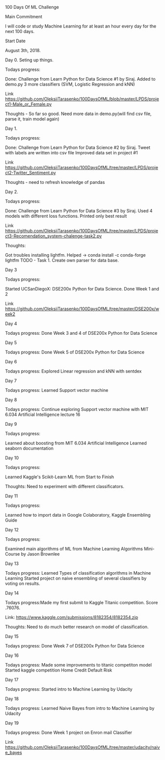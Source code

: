 100 Days Of ML Challenge

Main Commitment

I will code or study Machine Learning for at least an hour every day for the next 100 days.

Start Date

August 3th, 2018.

Day 0. Seting up things.

Todays progress:

Done:
Challenge from Learn Python for Data Science #1 by Siraj.
Added to demo.py 3 more classifiers (SVM, Logistic Regression and kNN)

Link https://github.com/OleksiiTarasenko/100DaysOfML/blob/master/LPDS/project1-Male_or_Female.py  
                   
Thoughts -  So far so good. Need more data in demo.py(will find csv file, parse it, train model again)  

Day 1. 

Todays progress:

Done:
Challenge from Learn Python for Data Science #2 by Siraj.
Tweet with labels are written into csv file
Improved data set in project #1

Link https://github.com/OleksiiTarasenko/100DaysOfML/tree/master/LPDS/project2-Twitter_Sentiment.py

Thoughts - need to refresh knowledge of pandas

Day 2.

Todays progress:

Done: 
Challenge from Learn Python for Data Science #3 by Siraj.
Used 4  models with different loss functions. Printed only best result

Link https://github.com/OleksiiTarasenko/100DaysOfML/tree/master/LPDS/project3-Recomendation_system-chalenge-task2.py

Thoughts:

 Got troubles installing lightfm. Helped -> conda install -c conda-forge lightfm
 TODO - Task 1. Create own parser for data base.

 Day 3

 Todays progress:

 Started UCSanDiegoX: DSE200x Python for Data Science. Done Week 1 and 2

 Link 
https://github.com/OleksiiTarasenko/100DaysOfML/tree/master/DSE200x/week2

 Day 4

 Todays progress:
 Done Week 3 and 4 of DSE200x Python for Data Science


 Day 5

 Todays progress:
 Done Week 5 of DSE200x Python for Data Science

 Day 6

 Todays progress:
 Explored Linear regression and kNN with sentdex

 Day 7

 Todays progress:
 Learned Support vector machine

 Day 8

 Todays progress:
 Continue exploring Support vector machine with MIT 6.034 Artificial Intelligence lecture 16

 Day 9

 Todays progress:

 Learned about boosting from MIT 6.034 Artificial Intelligence
 Learned seaborn documentation

 Day 10

 Todays progress:

 Learned Kaggle's Scikit-Learn ML from Start to Finish

Thoughts: Need to experiment with different classificators.

Day 11

Todays progress:

Learned  how to import data in Google Colaboratory, Kaggle Ensembling Guide


Day 12

Todays progress:

Examined main algorithms of ML from Machine Learning Algorithms Mini-Course by Jason Brownlee

Day 13

Todays progress: Learned Types of classification algorithms in Machine Learning
Started project on naive ensembling of several classifiers by voting on results.


Day 14

Todays progress:Made my first submit to Kaggle Titanic competition. Score .76076.

Link: https://www.kaggle.com/submissions/8182354/8182354.zip

Thoughts: Need to do much better research on model of classification.

Day 15

Todays progress:
Done Week 7 of DSE200x Python for Data Science


Day 16

Todays progress:
Made some improvements to titanic competiton model
Started kaggle competition Home Credit Default Risk

Day 17

Todays progress: Started intro to Machine Learning by Udacity

Day 18

Todays progress: Learned Naive Bayes from intro to Machine Learning by Udacity

Day 19 

Todays progress: Done Week 1 project on Enron mail Classifier

Link https://github.com/OleksiiTarasenko/100DaysOfML/tree/master/udacity/naive_bayes
